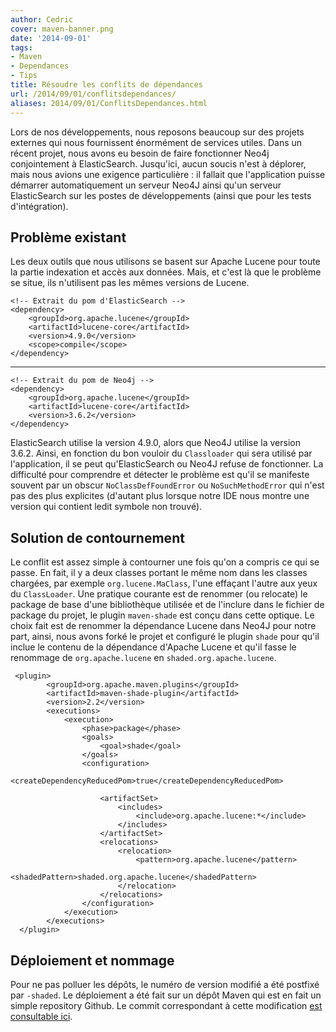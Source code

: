 ```yaml
---
author: Cedric
cover: maven-banner.png
date: '2014-09-01'
tags:
- Maven
- Dependances
- Tips
title: Résoudre les conflits de dépendances
url: /2014/09/01/conflitsdependances/
aliases: 2014/09/01/ConflitsDependances.html
---
```



Lors de nos développements, nous reposons beaucoup sur des projets externes qui nous fournissent énormément de services
utiles. Dans un récent projet, nous avons eu besoin de faire fonctionner Neo4j conjointement à ElasticSearch. Jusqu'ici,
aucun soucis n'est à déplorer, mais nous avions une exigence particulière : il fallait que l'application puisse
démarrer automatiquement un serveur Neo4J ainsi qu'un serveur ElasticSearch sur les postes de développements (ainsi que
pour les tests d'intégration).


## Problème existant

Les deux outils que nous utilisons se basent sur Apache Lucene pour toute la partie indexation et accès aux données.
Mais, et c'est là que le problème se situe, ils n'utilisent pas les mêmes versions de Lucene.

    <!-- Extrait du pom d'ElasticSearch -->
    <dependency>
        <groupId>org.apache.lucene</groupId>
        <artifactId>lucene-core</artifactId>
        <version>4.9.0</version>
        <scope>compile</scope>
    </dependency>

<hr>

    <!-- Extrait du pom de Neo4j -->
    <dependency>
        <groupId>org.apache.lucene</groupId>
        <artifactId>lucene-core</artifactId>
        <version>3.6.2</version>
    </dependency>

ElasticSearch utilise la version 4.9.0, alors que Neo4J utilise la version 3.6.2. Ainsi, en fonction du bon vouloir du
`Classloader` qui sera utilisé par l'application, il se peut qu'ElasticSearch ou Neo4J refuse de fonctionner. La
difficulté pour comprendre et détecter le problème est qu'il se manifeste souvent par un obscur `NoClassDefFoundError`
ou `NoSuchMethodError` qui n'est pas des plus explicites (d'autant plus lorsque notre IDE nous montre une version qui
contient ledit symbole non trouvé).

## Solution de contournement

Le conflit est assez simple à contourner une fois qu'on a compris ce qui se passe. En fait, il y a deux classes portant
le même nom dans les classes chargées, par exemple `org.lucene.MaClass`, l'une effaçant l'autre aux yeux du
`ClassLoader`.
Une pratique courante est de renommer (ou relocate) le package de base d'une bibliothèque utilisée et de l'inclure dans
le fichier de package du projet, le plugin `maven-shade` est conçu dans cette optique.
Le choix fait est de renommer la dépendance Lucene dans Neo4J pour notre part, ainsi, nous avons forké le projet et
configuré le plugin `shade` pour qu'il inclue le contenu de la dépendance d'Apache Lucene et qu'il fasse le renommage de
`org.apache.lucene` en `shaded.org.apache.lucene`.

     <plugin>
            <groupId>org.apache.maven.plugins</groupId>
            <artifactId>maven-shade-plugin</artifactId>
            <version>2.2</version>
            <executions>
                <execution>
                    <phase>package</phase>
                    <goals>
                        <goal>shade</goal>
                    </goals>
                    <configuration>
                        <createDependencyReducedPom>true</createDependencyReducedPom>

                        <artifactSet>
                            <includes>
                                <include>org.apache.lucene:*</include>
                            </includes>
                        </artifactSet>
                        <relocations>
                            <relocation>
                                <pattern>org.apache.lucene</pattern>
                                <shadedPattern>shaded.org.apache.lucene</shadedPattern>
                            </relocation>
                        </relocations>
                    </configuration>
                </execution>
            </executions>
      </plugin>

## Déploiement et nommage

Pour ne pas polluer les dépôts, le numéro de version modifié a été postfixé par `-shaded`. Le déploiement a été fait sur
un dépôt Maven qui est en fait un simple repository Github.
Le commit correspondant à cette modification [est consultable
ici](https://github.com/CedricGatay/neo4j/commit/452f58fca69ffe3b1d0eab6261b8342f8da95889).
